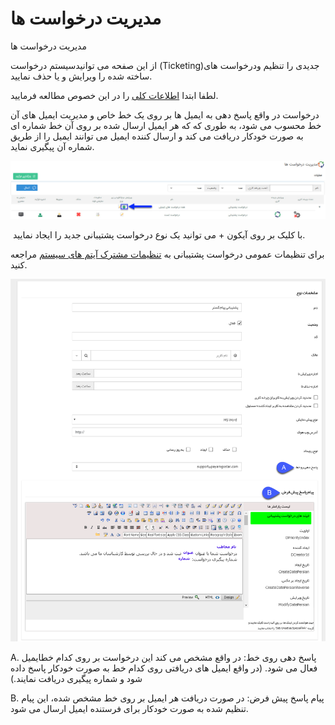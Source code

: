 # مدیریت درخواست ها    

مدیریت درخواست ها

از این صفحه می توانیدسیستم درخواست (Ticketing)جدیدی را تنظیم ودرخواست های ساخته شده را ویرایش و یا حذف نمایید.

لطفا ابتدا [اطلاعات کلی](Totalview/BasicInformation.md) را در این خصوص مطالعه فرمایید.

درخواست در واقع پاسخ دهی به ایمیل ها بر روی یک خط خاص و مدیریت ایمیل های آن خط محسوب می شود، به طوری که که هر ایمیل ارسال شده بر روی آن خط شماره ای به صورت خودکار دریافت می کند و ارسال کننده ایمیل می توانند ایمیل را از طریق شماره آن پیگیری نماید.

![](RequestsManagement/RequestManagement1.JPG)

 با کلیک بر روی آیکون + می توانید یک نوع درخواست پشتیبانی جدید را ایجاد نمایید.

برای تنظیمات عمومی درخواست پشتیبانی به [تنظیمات مشترک آیتم های سیستم](Totalview/Itemscommonsetting.md) مراجعه کنید.

![](RequestsManagement/RequestManagement3.png)

A. پاسخ دهی روی خط: در واقع مشخص می کند این درخواست بر روی کدام خطایمیل فعال می شود. (در واقع ایمیل های دریافتی روی کدام خط به صورت خودکار پاسخ داده شود و شماره پیگیری دریافت نمایند.)

B. پیام پاسخ پیش فرض: در صورت دریافت هر ایمیل بر روی خط مشخص شده، این پیام تنظیم شده به صورت خودکار برای فرستنده ایمیل ارسال می شود.